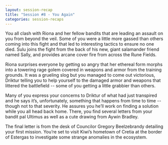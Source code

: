 ```yaml
---
layout: session-recap
title: "Session #8 - You Again"
categories: session-recaps
---
```


You all clash with Riona and her fellow bandits that are leading an assault on you from beyond the veil. Some of you were a little more gassed than others coming into this fight and that led to interesting tactics to ensure no one died. Sulu joins the fight from the back of his new, giant salamander friend named Sally, and provides arcane cover fire from across the Rune Fields.

Riona surprises everyone by getting so angry that her ethereal form morphs into a towering rage golem covered in weapons and armor from the training grounds. It was a grueling slog but you managed to come out victorious, Driktur telling you to help yourself to the damaged armor and weapons that littered the battlefield -- some of you getting a little grabbier than others.

Many of you express your concerns to Driktur of what had just transpired and he says it’s, unfortunately, something that happens from time to time -- though not to that severity. He assures you he’ll work on finding a solution while you all head back home. There, you find several letters from your bandit pal Ultimus as well as a cute drawing from Aywin Bradley.

The final letter is from the desk of Councilor Gregory Beelzebrandy detailing your first mission. You’re set to visit Kiwi’s hometown of Cretia at the border of Estergas to investigate some strange anomalies in the ecosystem.

